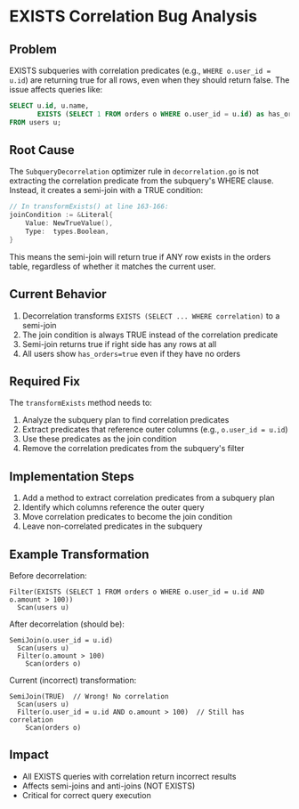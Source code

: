 # EXISTS Correlation Bug Analysis

## Problem
EXISTS subqueries with correlation predicates (e.g., `WHERE o.user_id = u.id`) are returning true for all rows, even when they should return false. The issue affects queries like:
```sql
SELECT u.id, u.name, 
       EXISTS (SELECT 1 FROM orders o WHERE o.user_id = u.id) as has_orders
FROM users u;
```

## Root Cause
The `SubqueryDecorrelation` optimizer rule in `decorrelation.go` is not extracting the correlation predicate from the subquery's WHERE clause. Instead, it creates a semi-join with a TRUE condition:

```go
// In transformExists() at line 163-166:
joinCondition := &Literal{
    Value: NewTrueValue(),
    Type:  types.Boolean,
}
```

This means the semi-join will return true if ANY row exists in the orders table, regardless of whether it matches the current user.

## Current Behavior
1. Decorrelation transforms `EXISTS (SELECT ... WHERE correlation)` to a semi-join
2. The join condition is always TRUE instead of the correlation predicate
3. Semi-join returns true if right side has any rows at all
4. All users show `has_orders=true` even if they have no orders

## Required Fix
The `transformExists` method needs to:
1. Analyze the subquery plan to find correlation predicates
2. Extract predicates that reference outer columns (e.g., `o.user_id = u.id`)
3. Use these predicates as the join condition
4. Remove the correlation predicates from the subquery's filter

## Implementation Steps
1. Add a method to extract correlation predicates from a subquery plan
2. Identify which columns reference the outer query
3. Move correlation predicates to become the join condition
4. Leave non-correlated predicates in the subquery

## Example Transformation
Before decorrelation:
```
Filter(EXISTS (SELECT 1 FROM orders o WHERE o.user_id = u.id AND o.amount > 100))
  Scan(users u)
```

After decorrelation (should be):
```
SemiJoin(o.user_id = u.id)
  Scan(users u)
  Filter(o.amount > 100)
    Scan(orders o)
```

Current (incorrect) transformation:
```
SemiJoin(TRUE)  // Wrong! No correlation
  Scan(users u)
  Filter(o.user_id = u.id AND o.amount > 100)  // Still has correlation
    Scan(orders o)
```

## Impact
- All EXISTS queries with correlation return incorrect results
- Affects semi-joins and anti-joins (NOT EXISTS)
- Critical for correct query execution